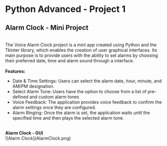 <h1>Python Advanced - Project 1</h1>
<h2>Alarm Clock - Mini Project</h2> 
</br>
The Voice Alarm Clock project is a mini app created using Python and the Tkinter library, which enables the creation of user graphical interfaces. Its main purpose is to provide users with the ability to set alarms by choosing their preferred date, time and alarm sound through a interface.</br>
</br>
<b>Features:</b></br>
<ul> 
<li>Date & Time Settings: Users can select the alarm date, hour, minute, and AM/PM designation.</li> 
<li>Select Alarm Tone: Users have the option to choose from a list of pre-defined and custom alarm tones</li> 
<li>Voice Feedback: The application provides voice feedback to confirm the alarm settings once they are configured.</li> 
<li>Alarm Ringing: Once the alarm is set, the application waits until the specified time and then plays the selected alarm tone.</li> 
</ul></br>
<b>Alarm Clock - GUI</b></br>
![Alarm Clock](AlarmClock.png)
